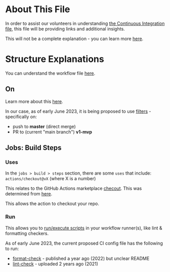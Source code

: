 # About This File

In order to assist our volunteers in understanding [the Continuous Integration file](../.github/workflows/ci.yaml), this file will be providing links and additional insights.

This will not be a complete explanation - you can learn more [here](https://docs.github.com/en/actions/learn-github-actions).

# Structure Explanations

You can understand the workflow file [here](https://docs.github.com/en/actions/learn-github-actions/understanding-github-actions#understanding-the-workflow-file).

## On

Learn more about this [here](https://docs.github.com/en/actions/using-workflows/workflow-syntax-for-github-actions#on).

In our case, as of early June 2023, it is being proposed to use [filters](https://docs.github.com/en/actions/using-workflows/workflow-syntax-for-github-actions#using-filters) - specifically on:
- push to **master** (direct merge)
- PR to (current "main branch") **v1-mvp**

## Jobs:  Build Steps

### Uses

In the `jobs > build > steps` section, there are some `uses` that include:  `actions/checkout@vX` (where X is a number)

This relates to the GitHub Actions marketplace [checout](https://github.com/marketplace/actions/checkout). This was determined from [here](https://docs.github.com/en/actions/learn-github-actions/finding-and-customizing-actions#adding-an-action-from-github-marketplace).

This allows the action to checkout your repo.

### Run

This allows you to [run/execute scripts](https://docs.github.com/en/actions/learn-github-actions/essential-features-of-github-actions#adding-scripts-to-your-workflow) in your workflow runner(s), like lint & formatting checkers.

As of early June 2023, the current proposed CI config file has the following to run:
- [format-check](https://www.npmjs.com/package/format-check) - published a year ago (2022) but unclear README
- [lint-check](https://www.npmjs.com/package/lint-check) - uploaded 2 years ago (2021)